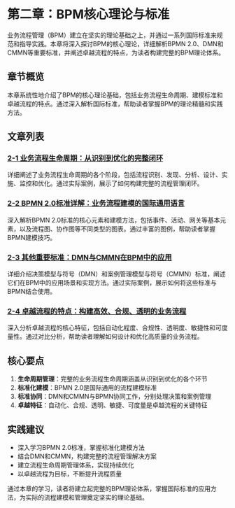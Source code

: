# 第二章：BPM核心理论与标准

业务流程管理（BPM）建立在坚实的理论基础之上，并通过一系列国际标准来规范和指导实践。本章将深入探讨BPM的核心理论，详细解析BPMN 2.0、DMN和CMMN等重要标准，并阐述卓越流程的特点，为读者构建完整的BPM理论体系。

## 章节概览

本章系统性地介绍了BPM的核心理论基础，包括业务流程生命周期、建模标准和卓越流程的特点。通过深入解析国际标准，帮助读者掌握BPM的理论精髓和实践方法。

## 文章列表

### [2-1 业务流程生命周期：从识别到优化的完整闭环](1-2-1-business-process-lifecycle-theory.md)
详细阐述了业务流程生命周期的各个阶段，包括流程识别、发现、分析、设计、实施、监控和优化。通过实际案例，展示了如何构建完整的流程管理闭环。

### [2-2 BPMN 2.0标准详解：业务流程建模的国际通用语言](1-2-2-bpmn-2.0-standard-detailed-explanation.md)
深入解析BPMN 2.0标准的核心元素和建模方法，包括事件、活动、网关等基本元素，以及流程图、协作图等不同类型的图表。通过丰富的图例，帮助读者掌握BPMN建模技巧。

### [2-3 其他重要标准：DMN与CMMN在BPM中的应用](1-2-3-other-important-standards-dmn-cmmn.md)
详细介绍决策模型与符号（DMN）和案例管理模型与符号（CMMN）标准，阐述它们在BPM中的应用场景和实现方法。通过实际案例，展示如何将这些标准与BPMN结合使用。

### [2-4 卓越流程的特点：构建高效、合规、透明的业务流程](1-2-4-characteristics-of-excellent-processes.md)
深入分析卓越流程的核心特征，包括自动化程度、合规性、透明度、敏捷性和可度量性。通过对比分析，帮助读者理解如何设计和优化高质量的业务流程。

## 核心要点

1. **生命周期管理**：完整的业务流程生命周期涵盖从识别到优化的各个环节
2. **标准化建模**：BPMN 2.0是国际通用的流程建模标准
3. **标准协同**：DMN和CMMN与BPMN协同工作，分别处理决策和案例管理
4. **卓越特征**：自动化、合规、透明、敏捷、可度量是卓越流程的关键特征

## 实践建议

- 深入学习BPMN 2.0标准，掌握标准化建模方法
- 结合DMN和CMMN，构建完整的流程管理解决方案
- 建立流程生命周期管理体系，实现持续优化
- 以卓越流程为目标，不断提升流程质量

通过本章的学习，读者将建立起完整的BPM理论体系，掌握国际标准的应用方法，为实际的流程建模和管理奠定坚实的理论基础。